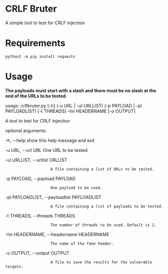 # CRLF Bruter

A simple tool to test for CRLF injection

# Requirements

`python3 -m pip install requests`

# Usage

**The payloads must start with a slash and there must be no slash at the end of the URLs to be tested.**

usage: crlfbruter.py [-h] (-u URL | -ul URLLIST) (-p PAYLOAD | -pl PAYLOADLIST) [-t THREADS] -hn HEADERNAME [-o OUTPUT]

A tool to test for CRLF injection

optional arguments:

  -h, --help            show this help message and exit
  
  -u URL, --url URL     One URL to be tested.
  
  -ul URLLIST, --urllist URLLIST
  
                        A file containing a list of URLs to be tested.
                        
  -p PAYLOAD, --payload PAYLOAD
  
                        One payload to be used.
                        
  -pl PAYLOADLIST, --payloadlist PAYLOADLIST
  
                        A file containing a list of payloads to be tested.
                        
  -t THREADS, --threads THREADS
  
                        The number of threads to be used. Default is 1.
                        
  -hn HEADERNAME, --headername HEADERNAME
  
                        The name of the fake header.
                        
  -o OUTPUT, --output OUTPUT
  
                        A file to save the results for the vulnerable targets.

